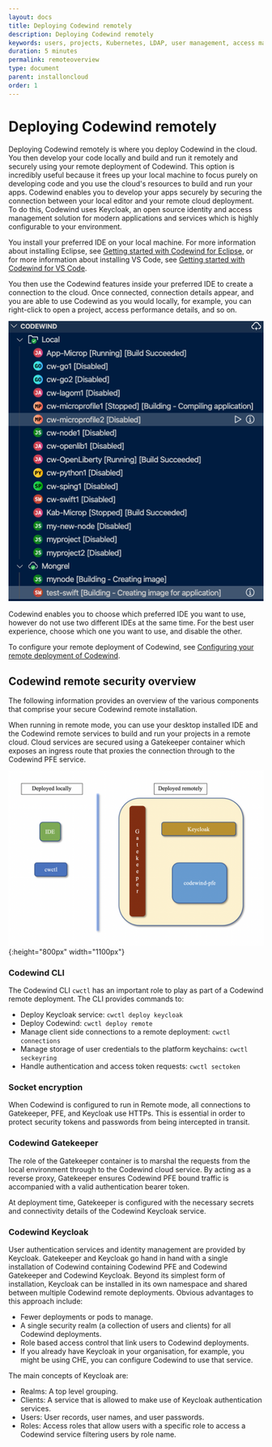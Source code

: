 ```yaml
---
layout: docs
title: Deploying Codewind remotely
description: Deploying Codewind remotely
keywords: users, projects, Kubernetes, LDAP, user management, access management, login, deployment, pod, security, securing cloud connection, remote deployment of Codewind
duration: 5 minutes
permalink: remoteoverview
type: document
parent: installoncloud
order: 1
---
```


# Deploying Codewind remotely

Deploying Codewind remotely is where you deploy Codewind in the cloud. You then develop your code locally and build and run it remotely and securely using your remote deployment of Codewind. This option is incredibly useful because it frees up your local machine to focus purely on developing code and you use the cloud's resources to build and run your apps. Codewind enables you to develop your apps securely by securing the connection between your local editor and your remote cloud deployment. To do this, Codewind uses Keycloak, an open source identity and access management solution for modern applications and services which is highly configurable to your environment. 

You install your preferred IDE on your local machine. For more information about installing Eclipse, see [Getting started with Codewind for Eclipse](mdteclipsegettingstarted.html), or for more information about installing VS Code, see [Getting started with Codewind for VS Code](mdt-vsc-getting-started.html).

You then use the Codewind features inside your preferred IDE to create a connection to the cloud. Once connected, connection details appear, and you are able to use Codewind as you would locally, for example, you can right-click to open a project, access performance details, and so on. 

![Project view](dist/images/remote/project_view.png)

Codewind enables you to choose which preferred IDE you want to use, however do not use two different IDEs at the same time. For the best user experience, choose which one you want to use, and disable the other. 

To configure your remote deployment of Codewind, see [Configuring your remote deployment of Codewind](remoteconfiguring.html).

## Codewind remote security overview

The following information provides an overview of the various components that comprise your secure Codewind remote installation. 

When running in remote mode, you can use your desktop installed IDE and the Codewind remote services to build and run your projects in a remote cloud. Cloud services are secured using a Gatekeeper container which exposes an ingress route that proxies the connection through to the Codewind PFE service.

![Remote overview](dist/images/remote/image4.png){:height="800px" width="1100px"}

### Codewind CLI

The Codewind CLI `cwctl` has an important role to play as part of a Codewind remote deployment. The CLI provides commands to:

- Deploy Keycloak service: `cwctl deploy keycloak`
- Deploy Codewind: `cwctl deploy remote`
- Manage client side connections to a remote deployment: `cwctl connections`
- Manage storage of user credentials to the platform keychains: `cwctl seckeyring`
- Handle authentication and access token requests: `cwctl sectoken`

### Socket encryption

When Codewind is configured to run in Remote mode, all connections to Gatekeeper, PFE, and Keycloak use HTTPs. This is essential in order to protect security tokens and passwords from being intercepted in transit.

### Codewind Gatekeeper

The role of the Gatekeeper container is to marshal the requests from the local environment through to the Codewind cloud service. By acting as a reverse proxy, Gatekeeper ensures Codewind PFE bound traffic is accompanied with a valid authentication bearer token.

At deployment time, Gatekeeper is configured with the necessary secrets and connectivity details of the Codewind Keycloak service.

### Codewind Keycloak

User authentication services and identity management are provided by Keycloak. Gatekeeper and Keycloak go hand in hand with a single installation of Codewind containing Codewind PFE and Codewind Gatekeeper and Codewind Keycloak. Beyond its simplest form of installation, Keycloak can be installed in its own namespace and shared between multiple Codewind remote deployments. Obvious advantages to this approach include:

- Fewer deployments or pods to manage.
- A single security realm (a collection of users and clients) for all Codewind deployments.
- Role based access control that link users to Codewind deployments.
- If you already have Keycloak in your organisation, for example, you might be using CHE, you can configure Codewind to use that service.

The main concepts of Keycloak are:

- Realms: A top level grouping.
- Clients: A service that is allowed to make use of Keycloak authentication services.
- Users: User records, user names, and user passwords.
- Roles: Access roles that allow users with a specific role to access a Codewind service filtering users by role name.
